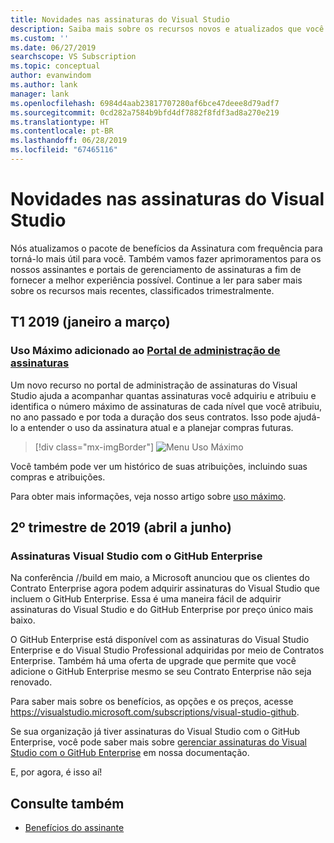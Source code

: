 ```yaml
---
title: Novidades nas assinaturas do Visual Studio
description: Saiba mais sobre os recursos novos e atualizados que você pode usar para gerenciar assinaturas do Visual Studio.
ms.custom: ''
ms.date: 06/27/2019
searchscope: VS Subscription
ms.topic: conceptual
author: evanwindom
ms.author: lank
manager: lank
ms.openlocfilehash: 6984d4aab23817707280af6bce47deee8d79adf7
ms.sourcegitcommit: 0cd282a7584b9bfd4df7882f8fdf3ad8a270e219
ms.translationtype: HT
ms.contentlocale: pt-BR
ms.lasthandoff: 06/28/2019
ms.locfileid: "67465116"
---
```

# <a name="what39s-new-in-visual-studio-subscriptions"></a>Novidades nas assinaturas do Visual Studio

Nós atualizamos o pacote de benefícios da Assinatura com frequência para torná-lo mais útil para você. Também vamos fazer aprimoramentos para os nossos assinantes e portais de gerenciamento de assinaturas a fim de fornecer a melhor experiência possível.  Continue a ler para saber mais sobre os recursos mais recentes, classificados trimestralmente.

## <a name="2019-q1-january-march"></a>T1 2019 (janeiro a março)

### <a name="maximum-usage-added-to-subscriptions-administration-portalhttpsmanagevisualstuidocom"></a>Uso Máximo adicionado ao [Portal de administração de assinaturas](https://manage.visualstuido.com)
Um novo recurso no portal de administração de assinaturas do Visual Studio ajuda a acompanhar quantas assinaturas você adquiriu e atribuiu e identifica o número máximo de assinaturas de cada nível que você atribuiu, no ano passado e por toda a duração dos seus contratos. Isso pode ajudá-lo a entender o uso da assinatura atual e a planejar compras futuras. 

  > [!div class="mx-imgBorder"]
  > ![Menu Uso Máximo](_img/maximum-usage/maximum-usage-menu.png)

Você também pode ver um histórico de suas atribuições, incluindo suas compras e atribuições.   

Para obter mais informações, veja nosso artigo sobre [uso máximo](maximum-usage.md). 

## <a name="2019-q2-april-june"></a>2º trimestre de 2019 (abril a junho)

### <a name="visual-studio-with-github-enterprise-subscriptions"></a>Assinaturas Visual Studio com o GitHub Enterprise
Na conferência //build em maio, a Microsoft anunciou que os clientes do Contrato Enterprise agora podem adquirir assinaturas do Visual Studio que incluem o GitHub Enterprise.  Essa é uma maneira fácil de adquirir assinaturas do Visual Studio e do GitHub Enterprise por preço único mais baixo.  

O GitHub Enterprise está disponível com as assinaturas do Visual Studio Enterprise e do Visual Studio Professional adquiridas por meio de Contratos Enterprise. Também há uma oferta de upgrade que permite que você adicione o GitHub Enterprise mesmo se seu Contrato Enterprise não seja renovado.

Para saber mais sobre os benefícios, as opções e os preços, acesse https://visualstudio.microsoft.com/subscriptions/visual-studio-github. 

Se sua organização já tiver assinaturas do Visual Studio com o GitHub Enterprise, você pode saber mais sobre [gerenciar assinaturas do Visual Studio com o GitHub Enterprise](assign-github.md) em nossa documentação.  

E, por agora, é isso aí!

## <a name="see-also"></a>Consulte também

* [Benefícios do assinante](subscriber-benefits.md)

